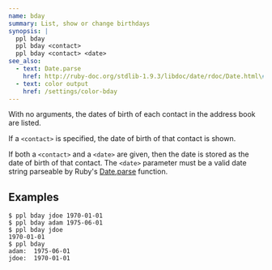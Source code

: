 ```yaml
---
name: bday
summary: List, show or change birthdays
synopsis: |
  ppl bday
  ppl bday <contact>
  ppl bday <contact> <date>
see_also:
  - text: Date.parse
    href: http://ruby-doc.org/stdlib-1.9.3/libdoc/date/rdoc/Date.html\#method-c-parse
  - text: color output
    href: /settings/color-bday
---
```


With no arguments, the dates of birth of each contact in the address book are
listed.

If a `<contact>` is specified, the date of birth of that contact is shown.

If both a `<contact>` and a `<date>` are given, then the date is stored as the
date of birth of that contact. The `<date>` parameter must be a valid date
string parseable by Ruby's
[Date.parse](http://ruby-doc.org/stdlib-1.9.3/libdoc/date/rdoc/Date.html\#method-c-parse)
function.

## Examples

    $ ppl bday jdoe 1970-01-01
    $ ppl bday adam 1975-06-01
    $ ppl bday jdoe
    1970-01-01
    $ ppl bday
    adam:  1975-06-01
    jdoe:  1970-01-01

